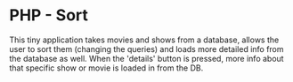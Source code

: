 # PHP - Sort

This tiny application takes movies and shows from a database, allows the user to sort them (changing the queries) and loads more detailed info from the database as well. When the 'details' button is pressed, more info about that specific show or movie is loaded in from the DB.